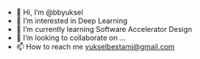 - 👋 Hi, I’m @bbyuksel
- 👀 I’m interested in Deep Learning
- 🌱 I’m currently learning Software Accelerator Design
- 💞️ I’m looking to collaborate on ...
- 📫 How to reach me yukselbestami@gmail.com

<!---
bbyuksel/bbyuksel is a ✨ special ✨ repository because its `README.md` (this file) appears on your GitHub profile.
You can click the Preview link to take a look at your changes.
--->
